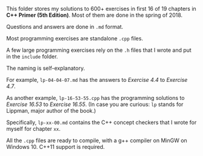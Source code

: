 This folder stores my solutions to 600+ exercises in first 16 of 19 chapters in **C++ Primer (5th Edition)**. Most of them are done in the spring of 2018.

Questions and answers are done in `.md` format.

Most programming exercises are standalone `.cpp` files.

A few large programming exercises rely on the `.h` files that I wrote and put in the `include` folder.

The naming is self-explanatory.

For example, `lp-04-04-07.md` has the answers to *Exercise 4.4* to *Exercise 4.7*.

As another example, `lp-16-53-55.cpp` has the programming solutions to *Exercise 16.53* to *Exercise 16.55*. (In case you are curious: `lp` stands for Lippman, major author of the book.)

Specifically, `lp-xx-00.md` contains the C++ concept checkers that I wrote for myself for chapter `xx`.

All the `.cpp` files are ready to compile, with a g++ compiler on MinGW on Windows 10. C++11 support is required.

